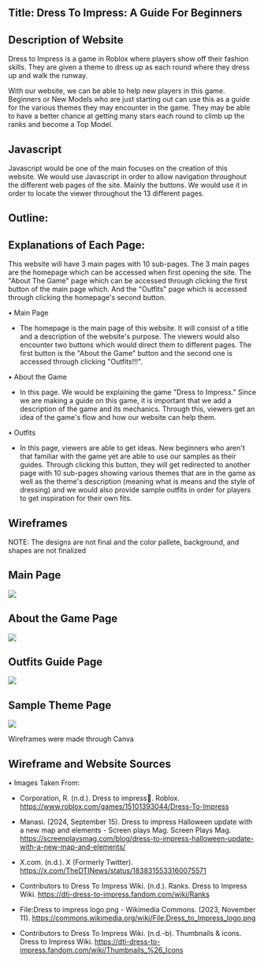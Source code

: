 ## Title: Dress To Impress: A Guide For Beginners



## Description of Website
  Dress to Impress is a game in Roblox where players show off their fashion skills. They are given a theme to dress up as each 
round where they dress up and walk the runway.
  
  With our website, we can be able to help new players in this game. Beginners or New Models who are just starting 
out can use this as a guide for the various themes they may encounter in the game. They may be able to have a better
chance at getting many stars each round to climb up the ranks and become a Top Model.

## Javascript
  Javascript would be one of the main focuses on the creation of this website. We would use Javascript 
in order to allow navigation throughout the different web pages of the site. Mainly the buttons. We would use it in order to locate the viewer
throughout the 13 different pages.


## Outline:

## Explanations of Each Page:

This website will have 3 main pages with 10 sub-pages. The 3 main pages are the homepage which can be accessed when
first opening the site. The "About The Game" page which can be accessed through clicking the first button of the main page which. 
And the "Outfits" page which is accessed through clicking the homepage's second button.

  • Main Page
  
  - The homepage is the main page of this website. It will consist of a title and a description of the website's purpose. The viewers
  would also encounter two buttons which would direct them to different pages. The first button is the "About the Game" button and the second one is
  accessed through clicking "Outfits!!!".
  
  • About the Game
  
  - In this page. We would be explaining the game "Dress to Impress." Since we are making a guide on this game, it is important that we add
  a description of the game and its mechanics. Through this, viewers get an idea of the game's flow and how our website can help them.
  
  • Outfits 
  
  - In this page, viewers are able to get ideas. New beginners who aren't that familiar with the game yet are able to use our samples as their guides.
  Through clicking this button, they will get redirected to another page with 10 sub-pages showing various themes that are in the game as well as the theme's
  description (meaning what is means and the style of dressing) and we would also provide sample outfits in order for players to get inspiration for their own fits.

## Wireframes

NOTE: The designs are not final and the color pallete, background, and shapes are not finalized

## Main Page
![](https://cdn.glitch.global/756c4fe1-88bd-4fdb-8827-ff38f4a06a1c/05c1b86d-4987-4264-9e21-7cd592d46eeb.image.png?v=1734963420413)

## About the Game Page
![](https://cdn.glitch.global/756c4fe1-88bd-4fdb-8827-ff38f4a06a1c/a7b788d7-a6fa-4be5-bcc7-cc517109c94e.image.png?v=1734963580014)

## Outfits Guide Page
![](https://cdn.glitch.global/756c4fe1-88bd-4fdb-8827-ff38f4a06a1c/1cae6169-0e5d-49ec-b031-bc84df5db0d1.image.png?v=1734964433104)

## Sample Theme Page
![](https://cdn.glitch.global/756c4fe1-88bd-4fdb-8827-ff38f4a06a1c/45585aae-e4f5-400b-ab64-81ed92bd2b63.image.png?v=1738759383635)

Wireframes were made through Canva

## Wireframe and Website Sources
• Images Taken From:

- Corporation, R. (n.d.). Dress to impress🎄. Roblox. https://www.roblox.com/games/15101393044/Dress-To-Impress

- Manasi. (2024, September 15). Dress to impress Halloween update with a new map and elements - 
Screen plays Mag. Screen Plays Mag. https://screenplaysmag.com/blog/dress-to-impress-halloween-update-with-a-new-map-and-elements/

- X.com. (n.d.). X (Formerly Twitter). https://x.com/TheDTINews/status/1838315533160075571

- Contributors to Dress To Impress Wiki. (n.d.). Ranks. Dress to Impress Wiki. https://dti-dress-to-impress.fandom.com/wiki/Ranks

- File:Dress to impress logo.png - Wikimedia Commons. (2023, November 11). https://commons.wikimedia.org/wiki/File:Dress_to_Impress_logo.png

- Contributors to Dress To Impress Wiki. (n.d.-b). Thumbnails & icons. Dress to Impress Wiki. https://dti-dress-to-impress.fandom.com/wiki/Thumbnails_%26_Icons
